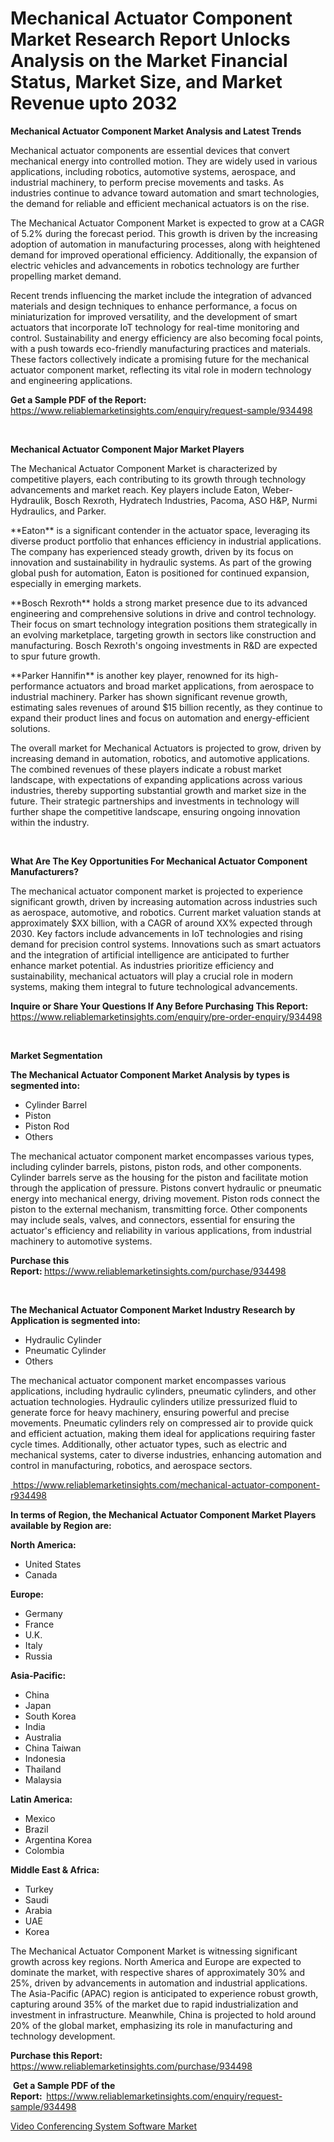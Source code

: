 <p><h1>Mechanical Actuator Component Market Research Report Unlocks Analysis on the Market Financial Status, Market Size, and Market Revenue upto 2032</h1></p><p><strong>Mechanical Actuator Component Market Analysis and Latest Trends</strong></p>
<p><p>Mechanical actuator components are essential devices that convert mechanical energy into controlled motion. They are widely used in various applications, including robotics, automotive systems, aerospace, and industrial machinery, to perform precise movements and tasks. As industries continue to advance toward automation and smart technologies, the demand for reliable and efficient mechanical actuators is on the rise.</p><p>The Mechanical Actuator Component Market is expected to grow at a CAGR of 5.2% during the forecast period. This growth is driven by the increasing adoption of automation in manufacturing processes, along with heightened demand for improved operational efficiency. Additionally, the expansion of electric vehicles and advancements in robotics technology are further propelling market demand.</p><p>Recent trends influencing the market include the integration of advanced materials and design techniques to enhance performance, a focus on miniaturization for improved versatility, and the development of smart actuators that incorporate IoT technology for real-time monitoring and control. Sustainability and energy efficiency are also becoming focal points, with a push towards eco-friendly manufacturing practices and materials. These factors collectively indicate a promising future for the mechanical actuator component market, reflecting its vital role in modern technology and engineering applications.</p></p>
<p><strong>Get a Sample PDF of the Report:&nbsp;</strong> <a href="https://www.reliablemarketinsights.com/enquiry/request-sample/934498?utm_campaign=3010&utm_medium=2&utm_source=Github&utm_content=ia&utm_term=07032025&utm_id=mechanical-actuator-component">https://www.reliablemarketinsights.com/enquiry/request-sample/934498</a></p>
<p>&nbsp;</p>
<p><strong>Mechanical Actuator Component Major Market Players</strong></p>
<p><p>The Mechanical Actuator Component Market is characterized by competitive players, each contributing to its growth through technology advancements and market reach. Key players include Eaton, Weber-Hydraulik, Bosch Rexroth, Hydratech Industries, Pacoma, ASO H&P, Nurmi Hydraulics, and Parker.</p><p>**Eaton** is a significant contender in the actuator space, leveraging its diverse product portfolio that enhances efficiency in industrial applications. The company has experienced steady growth, driven by its focus on innovation and sustainability in hydraulic systems. As part of the growing global push for automation, Eaton is positioned for continued expansion, especially in emerging markets.</p><p>**Bosch Rexroth** holds a strong market presence due to its advanced engineering and comprehensive solutions in drive and control technology. Their focus on smart technology integration positions them strategically in an evolving marketplace, targeting growth in sectors like construction and manufacturing. Bosch Rexroth's ongoing investments in R&D are expected to spur future growth.</p><p>**Parker Hannifin** is another key player, renowned for its high-performance actuators and broad market applications, from aerospace to industrial machinery. Parker has shown significant revenue growth, estimating sales revenues of around $15 billion recently, as they continue to expand their product lines and focus on automation and energy-efficient solutions.</p><p>The overall market for Mechanical Actuators is projected to grow, driven by increasing demand in automation, robotics, and automotive applications. The combined revenues of these players indicate a robust market landscape, with expectations of expanding applications across various industries, thereby supporting substantial growth and market size in the future. Their strategic partnerships and investments in technology will further shape the competitive landscape, ensuring ongoing innovation within the industry.</p></p>
<p>&nbsp;</p>
<p><strong>What Are The Key Opportunities For Mechanical Actuator Component Manufacturers?</strong></p>
<p><p>The mechanical actuator component market is projected to experience significant growth, driven by increasing automation across industries such as aerospace, automotive, and robotics. Current market valuation stands at approximately $XX billion, with a CAGR of around XX% expected through 2030. Key factors include advancements in IoT technologies and rising demand for precision control systems. Innovations such as smart actuators and the integration of artificial intelligence are anticipated to further enhance market potential. As industries prioritize efficiency and sustainability, mechanical actuators will play a crucial role in modern systems, making them integral to future technological advancements.</p></p>
<p><strong>Inquire or Share Your Questions If Any Before Purchasing This Report:</strong> <a href="https://www.reliablemarketinsights.com/enquiry/pre-order-enquiry/934498?utm_campaign=3010&utm_medium=2&utm_source=Github&utm_content=ia&utm_term=07032025&utm_id=mechanical-actuator-component">https://www.reliablemarketinsights.com/enquiry/pre-order-enquiry/934498</a></p>
<p>&nbsp;</p>
<p><strong>Market Segmentation</strong></p>
<p><strong>The Mechanical Actuator Component Market Analysis by types is segmented into:</strong></p>
<p><ul><li>Cylinder Barrel</li><li>Piston</li><li>Piston Rod</li><li>Others</li></ul></p>
<p><p>The mechanical actuator component market encompasses various types, including cylinder barrels, pistons, piston rods, and other components. Cylinder barrels serve as the housing for the piston and facilitate motion through the application of pressure. Pistons convert hydraulic or pneumatic energy into mechanical energy, driving movement. Piston rods connect the piston to the external mechanism, transmitting force. Other components may include seals, valves, and connectors, essential for ensuring the actuator's efficiency and reliability in various applications, from industrial machinery to automotive systems.</p></p>
<p><strong>Purchase this Report:&nbsp;</strong><a href="https://www.reliablemarketinsights.com/purchase/934498?utm_campaign=3010&utm_medium=2&utm_source=Github&utm_content=ia&utm_term=07032025&utm_id=mechanical-actuator-component">https://www.reliablemarketinsights.com/purchase/934498</a></p>
<p>&nbsp;</p>
<p><strong>The Mechanical Actuator Component Market Industry Research by Application is segmented into:</strong></p>
<p><ul><li>Hydraulic Cylinder</li><li>Pneumatic Cylinder</li><li>Others</li></ul></p>
<p><p>The mechanical actuator component market encompasses various applications, including hydraulic cylinders, pneumatic cylinders, and other actuation technologies. Hydraulic cylinders utilize pressurized fluid to generate force for heavy machinery, ensuring powerful and precise movements. Pneumatic cylinders rely on compressed air to provide quick and efficient actuation, making them ideal for applications requiring faster cycle times. Additionally, other actuator types, such as electric and mechanical systems, cater to diverse industries, enhancing automation and control in manufacturing, robotics, and aerospace sectors.</p></p>
<p><a href="https://www.reliablemarketinsights.com/mechanical-actuator-component-r934498?utm_campaign=3010&utm_medium=2&utm_source=Github&utm_content=ia&utm_term=07032025&utm_id=mechanical-actuator-component">&nbsp;https://www.reliablemarketinsights.com/mechanical-actuator-component-r934498</a></p>
<p><strong>In terms of Region, the Mechanical Actuator Component Market Players available by Region are:</strong></p>
<p>
    <p> <strong> North America: </strong>
        <ul>
            <li>United States</li>
            <li>Canada</li>
        </ul>
        </p> 
    <p> <strong> Europe: </strong>
        <ul>
            <li>Germany</li>
            <li>France</li>
            <li>U.K.</li>
            <li>Italy</li>
            <li>Russia</li>
        </ul>
        </p> 
    <p> <strong> Asia-Pacific: </strong>
        <ul>
            <li>China</li>
            <li>Japan</li>
            <li>South Korea</li>
            <li>India</li>
            <li>Australia</li>
            <li>China Taiwan</li>
            <li>Indonesia</li>
            <li>Thailand</li>
            <li>Malaysia</li>
        </ul>
        </p> 
    <p> <strong> Latin America: </strong>
        <ul>
            <li>Mexico</li>
            <li>Brazil</li>
            <li>Argentina Korea</li>
            <li>Colombia</li>
        </ul>
        </p> 
    <p> <strong> Middle East & Africa: </strong>
        <ul>
            <li>Turkey</li>
            <li>Saudi</li>
            <li>Arabia</li>
            <li>UAE</li>
            <li>Korea</li>
        </ul>
    </p>
    </p>
<p><p>The Mechanical Actuator Component Market is witnessing significant growth across key regions. North America and Europe are expected to dominate the market, with respective shares of approximately 30% and 25%, driven by advancements in automation and industrial applications. The Asia-Pacific (APAC) region is anticipated to experience robust growth, capturing around 35% of the market due to rapid industrialization and investment in infrastructure. Meanwhile, China is projected to hold around 20% of the global market, emphasizing its role in manufacturing and technology development.</p></p>
<p><strong>Purchase this Report: </strong><a href="https://www.reliablemarketinsights.com/purchase/934498?utm_campaign=3010&utm_medium=2&utm_source=Github&utm_content=ia&utm_term=07032025&utm_id=mechanical-actuator-component">https://www.reliablemarketinsights.com/purchase/934498</a></p>
<p>&nbsp;<strong>Get a Sample PDF of the Report:&nbsp;&nbsp;</strong><a href="https://www.reliablemarketinsights.com/enquiry/request-sample/934498?utm_campaign=3010&utm_medium=2&utm_source=Github&utm_content=ia&utm_term=07032025&utm_id=mechanical-actuator-component">https://www.reliablemarketinsights.com/enquiry/request-sample/934498</a></p>
<p><strong></strong></p>
<p><p><a href="https://github.com/mabutironaldo/Market-Research-Report-List-7/blob/main/video-conferencing-system-software-market.md?utm_campaign=3010&utm_medium=2&utm_source=Github&utm_content=ia&utm_term=07032025&utm_id=mechanical-actuator-component">Video Conferencing System Software Market</a></p></p>